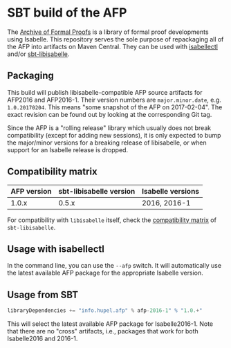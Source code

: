 # SBT build of the AFP

The [Archive of Formal Proofs](https://www.isa-afp.org/) is a library of formal proof developments using Isabelle.
This repository serves the sole purpose of repackaging all of the AFP into artifacts on Maven Central.
They can be used with [isabellectl](https://github.com/larsrh/libisabelle) and/or [sbt-libisabelle](https://github.com/larsrh/sbt-libisabelle/).

## Packaging

This build will publish libisabelle-compatible AFP source artifacts for AFP2016 and AFP2016-1.
Their version numbers are `major.minor.date`, e.g. `1.0.20170204`.
This means "some snapshot of the AFP on 2017-02-04".
The exact revision can be found out by looking at the corresponding Git tag.

Since the AFP is a "rolling release" library which usually does not break compatibility (except for adding new sessions), it is only expected to bump the major/minor versions for a breaking release of libisabelle, or when support for an Isabelle release is dropped.

## Compatibility matrix

| AFP version  | sbt-libisabelle version | Isabelle versions |
| ------------ | ----------------------- | ----------------- |
| 1.0.x        | 0.5.x                   | 2016, 2016-1      |

For compatibility with `libisabelle` itself, check the [compatibility matrix](https://github.com/larsrh/sbt-libisabelle/#compatibility-matrix) of `sbt-libisabelle`.

## Usage with isabellectl

In the command line, you can use the `--afp` switch.
It will automatically use the latest available AFP package for the appropriate Isabelle version.

## Usage from SBT

```scala
libraryDependencies += "info.hupel.afp" % afp-2016-1" % "1.0.+"
```

This will select the latest available AFP package for Isabelle2016-1.
Note that there are no "cross" artifacts, i.e., packages that work for both Isabelle2016 and 2016-1.
